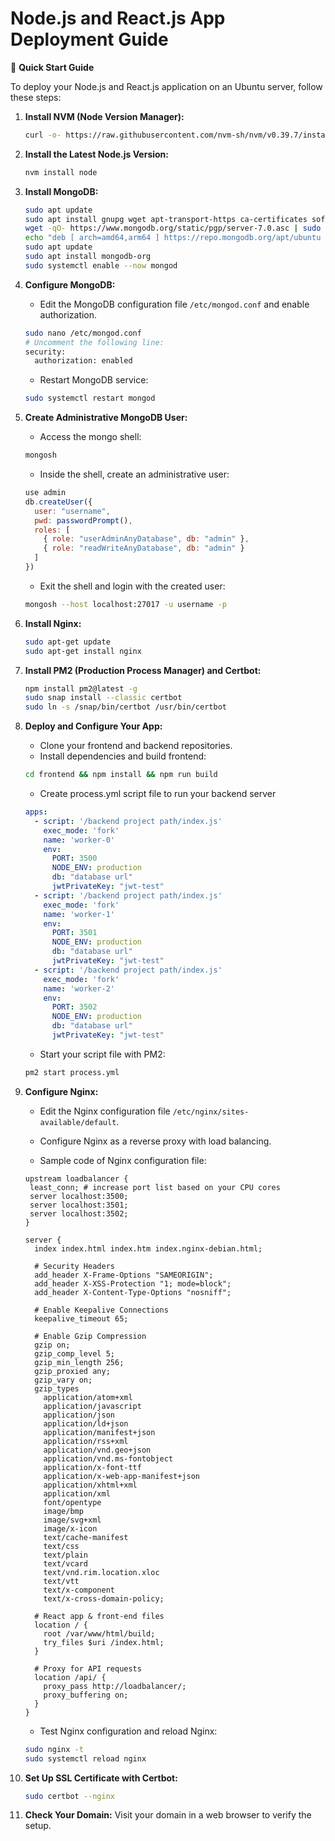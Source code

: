 # Node.js and React.js App Deployment Guide

🚀 **Quick Start Guide**

To deploy your Node.js and React.js application on an Ubuntu server, follow these steps:

1. **Install NVM (Node Version Manager):**
   ```bash
   curl -o- https://raw.githubusercontent.com/nvm-sh/nvm/v0.39.7/install.sh | bash
   ```

2. **Install the Latest Node.js Version:**
   ```bash
   nvm install node
   ```

3. **Install MongoDB:**
   ```bash
   sudo apt update
   sudo apt install gnupg wget apt-transport-https ca-certificates software-properties-common
   wget -qO- https://www.mongodb.org/static/pgp/server-7.0.asc | sudo apt-key add -
   echo "deb [ arch=amd64,arm64 ] https://repo.mongodb.org/apt/ubuntu $(lsb_release -cs)/mongodb-org/7.0 multiverse" | sudo tee /etc/apt/sources.list.d/mongodb-org-7.0.list
   sudo apt update
   sudo apt install mongodb-org
   sudo systemctl enable --now mongod
   ```

4. **Configure MongoDB:**

   - Edit the MongoDB configuration file `/etc/mongod.conf` and enable authorization.

   ```bash
   sudo nano /etc/mongod.conf
   # Uncomment the following line:
   security:
     authorization: enabled
   ```

   - Restart MongoDB service:

   ```bash
   sudo systemctl restart mongod
   ```

5. **Create Administrative MongoDB User:**

   - Access the mongo shell:

   ```bash
   mongosh
   ```

   - Inside the shell, create an administrative user:

   ```javascript
   use admin
   db.createUser({
     user: "username",
     pwd: passwordPrompt(),
     roles: [
       { role: "userAdminAnyDatabase", db: "admin" },
       { role: "readWriteAnyDatabase", db: "admin" }
     ]
   })
   ```

   - Exit the shell and login with the created user:

   ```bash
   mongosh --host localhost:27017 -u username -p
   ```

6. **Install Nginx:**

   ```bash
   sudo apt-get update
   sudo apt-get install nginx
   ```

7. **Install PM2 (Production Process Manager) and Certbot:**

   ```bash
   npm install pm2@latest -g
   sudo snap install --classic certbot
   sudo ln -s /snap/bin/certbot /usr/bin/certbot
   ```

8. **Deploy and Configure Your App:**

   - Clone your frontend and backend repositories.
   - Install dependencies and build frontend:

   ```bash
   cd frontend && npm install && npm run build
   ```

   - Create process.yml script file to run your backend server

   ```yml
   apps:
     - script: '/backend project path/index.js'
       exec_mode: 'fork'
       name: 'worker-0'
       env:
         PORT: 3500
         NODE_ENV: production
         db: "database url"
         jwtPrivateKey: "jwt-test"
     - script: '/backend project path/index.js'
       exec_mode: 'fork'
       name: 'worker-1'
       env:
         PORT: 3501
         NODE_ENV: production
         db: "database url"
         jwtPrivateKey: "jwt-test"
     - script: '/backend project path/index.js'
       exec_mode: 'fork'
       name: 'worker-2'
       env:
         PORT: 3502
         NODE_ENV: production
         db: "database url"
         jwtPrivateKey: "jwt-test"
   ```

   - Start your script file with PM2:

   ```bash
   pm2 start process.yml
   ```

9. **Configure Nginx:**

   - Edit the Nginx configuration file `/etc/nginx/sites-available/default`.
   - Configure Nginx as a reverse proxy with load balancing.

   - Sample code of Nginx configuration file:

   ```nginx
   upstream loadbalancer {
    least_conn; # increase port list based on your CPU cores
    server localhost:3500;
    server localhost:3501;
    server localhost:3502;
   }

   server {
     index index.html index.htm index.nginx-debian.html;

     # Security Headers
     add_header X-Frame-Options "SAMEORIGIN";
     add_header X-XSS-Protection "1; mode=block";
     add_header X-Content-Type-Options "nosniff";

     # Enable Keepalive Connections
     keepalive_timeout 65;

     # Enable Gzip Compression
     gzip on;
     gzip_comp_level 5;
     gzip_min_length 256;
     gzip_proxied any;
     gzip_vary on;
     gzip_types
       application/atom+xml
       application/javascript
       application/json
       application/ld+json
       application/manifest+json
       application/rss+xml
       application/vnd.geo+json
       application/vnd.ms-fontobject
       application/x-font-ttf
       application/x-web-app-manifest+json
       application/xhtml+xml
       application/xml
       font/opentype
       image/bmp
       image/svg+xml
       image/x-icon
       text/cache-manifest
       text/css
       text/plain
       text/vcard
       text/vnd.rim.location.xloc
       text/vtt
       text/x-component
       text/x-cross-domain-policy;

     # React app & front-end files
     location / {
       root /var/www/html/build;
       try_files $uri /index.html;
     }

     # Proxy for API requests
     location /api/ {
       proxy_pass http://loadbalancer/;
       proxy_buffering on;
     }
   }
   ```

   - Test Nginx configuration and reload Nginx:

   ```bash
   sudo nginx -t
   sudo systemctl reload nginx
   ```

10. **Set Up SSL Certificate with Certbot:**

    ```bash
    sudo certbot --nginx
    ```

11. **Check Your Domain:**
    Visit your domain in a web browser to verify the setup.
